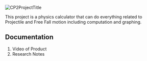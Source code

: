 ![CP2ProjectTitle](https://github.com/HenryChristiansen/2020CP2Project/blob/main/doc/CP2ProjectTitle.png)

This project is a physics calculator that can do everything related to Projectile and Free Fall motion including computation and graphing.

## Documentation
1. Video of Product
2. Research Notes
